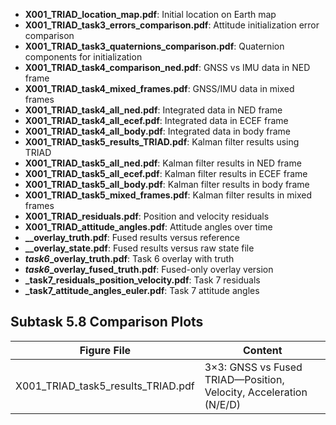 - **X001_TRIAD_location_map.pdf**: Initial location on Earth map
- **X001_TRIAD_task3_errors_comparison.pdf**: Attitude initialization error comparison
- **X001_TRIAD_task3_quaternions_comparison.pdf**: Quaternion components for initialization
- **X001_TRIAD_task4_comparison_ned.pdf**: GNSS vs IMU data in NED frame
- **X001_TRIAD_task4_mixed_frames.pdf**: GNSS/IMU data in mixed frames
- **X001_TRIAD_task4_all_ned.pdf**: Integrated data in NED frame
- **X001_TRIAD_task4_all_ecef.pdf**: Integrated data in ECEF frame
- **X001_TRIAD_task4_all_body.pdf**: Integrated data in body frame
- **X001_TRIAD_task5_results_TRIAD.pdf**: Kalman filter results using TRIAD
- **X001_TRIAD_task5_all_ned.pdf**: Kalman filter results in NED frame
- **X001_TRIAD_task5_all_ecef.pdf**: Kalman filter results in ECEF frame
- **X001_TRIAD_task5_all_body.pdf**: Kalman filter results in body frame
- **X001_TRIAD_task5_mixed_frames.pdf**: Kalman filter results in mixed frames
- **X001_TRIAD_residuals.pdf**: Position and velocity residuals
- **X001_TRIAD_attitude_angles.pdf**: Attitude angles over time
- **<method>_<frame>_overlay_truth.pdf**: Fused results versus reference
- **<method>_<frame>_overlay_state.pdf**: Fused results versus raw state file
- **<tag>_task6_<frame>_overlay_truth.pdf**: Task 6 overlay with truth
- **<tag>_task6_<frame>_overlay_fused_truth.pdf**: Fused-only overlay version
- **<tag>_task7_residuals_position_velocity.pdf**: Task 7 residuals
- **<tag>_task7_attitude_angles_euler.pdf**: Task 7 attitude angles

## Subtask 5.8 Comparison Plots

| Figure File | Content |
|-------------|---------|
| X001_TRIAD_task5_results_TRIAD.pdf | 3×3: GNSS vs Fused TRIAD—Position, Velocity, Acceleration (N/E/D) |
